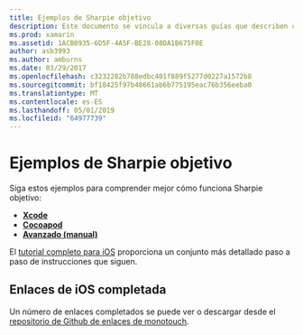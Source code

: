 ```yaml
---
title: Ejemplos de Sharpie objetivo
description: Este documento se vincula a diversas guías que describen cómo usar la herramienta Sharpie objetivo, que se usa para automatizar el proceso de creación C# enlaces a código de Objective-C.
ms.prod: xamarin
ms.assetid: 1ACB0935-6D5F-4A5F-BE28-08DA1B675F0E
author: asb3993
ms.author: amburns
ms.date: 03/29/2017
ms.openlocfilehash: c3232282b788edbc401f889f5277d0227a1572b8
ms.sourcegitcommit: bf18425f97b48661ab6b775195eac76b356eeba0
ms.translationtype: MT
ms.contentlocale: es-ES
ms.lasthandoff: 05/01/2019
ms.locfileid: "64977739"
---
```

# <a name="objective-sharpie-examples"></a>Ejemplos de Sharpie objetivo

Siga estos ejemplos para comprender mejor cómo funciona Sharpie objetivo:

- [**Xcode**](xcode.md)
- [**Cocoapod**](cocoapod.md)
- [**Avanzado (manual)**](advanced.md)

El [tutorial completo para iOS](~/ios/platform/binding-objective-c/walkthrough.md) proporciona un conjunto más detallado paso a paso de instrucciones que siguen.

## <a name="completed-ios-bindings"></a>Enlaces de iOS completada

Un número de enlaces completados se puede ver o descargar desde el [repositorio de Github de enlaces de monotouch](https://github.com/mono/monotouch-bindings/).
